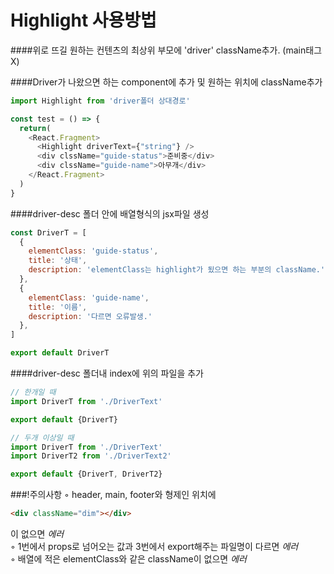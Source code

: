 # **Highlight 사용방법**


####위로 뜨길 원하는 컨텐츠의 최상위 부모에 'driver' className추가. (main태그X)

####Driver가 나왔으면 하는 component에 추가 및 원하는 위치에 className추가
````js
import Highlight from 'driver폴더 상대경로'

const test = () => {
  return(
    <React.Fragment>
      <Highlight driverText={"string"} />
      <div clssName="guide-status">준비중</div>
      <div clssName="guide-name">아무개</div>
    </React.Fragment>  
  )
}
````

####driver-desc 폴더 안에 배열형식의 jsx파일 생성
````js
const DriverT = [
  {
    elementClass: 'guide-status',
    title: '상태',
    description: 'elementClass는 highlight가 됬으면 하는 부분의 className.'
  },
  {
    elementClass: 'guide-name',
    title: '이름',
    description: '다르면 오류발생.'
  },
]

export default DriverT
````

####driver-desc 폴더내 index에 위의 파일을 추가
````js
// 한개일 때 
import DriverT from './DriverText'

export default {DriverT}

// 두개 이상일 때
import DriverT from './DriverText'
import DriverT2 from './DriverText2'

export default {DriverT, DriverT2}
````

###!주의사항
◦ header, main, footer와 형제인 위치에 
````html
<div className="dim"></div>
````
이 없으면 _에러_
<br />
◦ 1번에서 props로 넘어오는 값과 3번에서 export해주는 파일명이 다르면 _에러_<br/>
◦ 배열에 적은 elementClass와 같은 className이 없으면 _에러_


